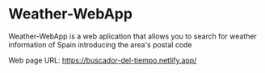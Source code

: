 # Weather-WebApp
Weather-WebApp is a web aplication that allows you to search for weather information of Spain introducing the area's postal code

Web page URL: https://buscador-del-tiempo.netlify.app/
